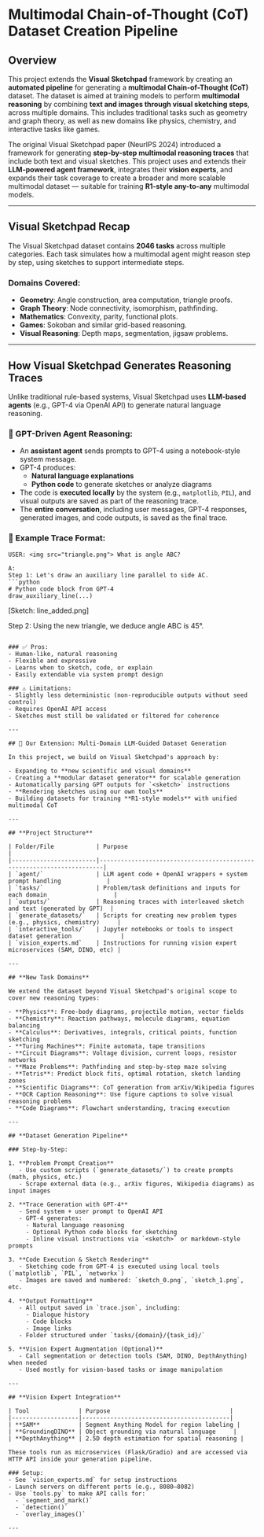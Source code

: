 # **Multimodal Chain-of-Thought (CoT) Dataset Creation Pipeline**

## **Overview**
This project extends the **Visual Sketchpad** framework by creating an **automated pipeline** for generating a **multimodal Chain-of-Thought (CoT)** dataset. The dataset is aimed at training models to perform **multimodal reasoning** by combining **text and images through visual sketching steps**, across multiple domains. This includes traditional tasks such as geometry and graph theory, as well as new domains like physics, chemistry, and interactive tasks like games.

The original Visual Sketchpad paper (NeurIPS 2024) introduced a framework for generating **step-by-step multimodal reasoning traces** that include both text and visual sketches. This project uses and extends their **LLM-powered agent framework**, integrates their **vision experts**, and expands their task coverage to create a broader and more scalable multimodal dataset — suitable for training **R1-style any-to-any** multimodal models.

---

## **Visual Sketchpad Recap**

The Visual Sketchpad dataset contains **2046 tasks** across multiple categories. Each task simulates how a multimodal agent might reason step by step, using sketches to support intermediate steps.

### **Domains Covered**:
- **Geometry**: Angle construction, area computation, triangle proofs.
- **Graph Theory**: Node connectivity, isomorphism, pathfinding.
- **Mathematics**: Convexity, parity, functional plots.
- **Games**: Sokoban and similar grid-based reasoning.
- **Visual Reasoning**: Depth maps, segmentation, jigsaw problems.

---

## **How Visual Sketchpad Generates Reasoning Traces**

Unlike traditional rule-based systems, Visual Sketchpad uses **LLM-based agents** (e.g., GPT-4 via OpenAI API) to generate natural language reasoning.

### 🔧 GPT-Driven Agent Reasoning:
- An **assistant agent** sends prompts to GPT-4 using a notebook-style system message.
- GPT-4 produces:
  - **Natural language explanations**
  - **Python code** to generate sketches or analyze diagrams
- The code is **executed locally** by the system (e.g., `matplotlib`, `PIL`), and visual outputs are saved as part of the reasoning trace.
- The **entire conversation**, including user messages, GPT-4 responses, generated images, and code outputs, is saved as the final trace.

### 🧪 Example Trace Format:
```
USER: <img src="triangle.png"> What is angle ABC?

A:
Step 1: Let's draw an auxiliary line parallel to side AC.
```python
# Python code block from GPT-4
draw_auxiliary_line(...)
```

[Sketch: line_added.png]

Step 2: Using the new triangle, we deduce angle ABC is 45°.
```

### ✅ Pros:
- Human-like, natural reasoning
- Flexible and expressive
- Learns when to sketch, code, or explain
- Easily extendable via system prompt design

### ⚠️ Limitations:
- Slightly less deterministic (non-reproducible outputs without seed control)
- Requires OpenAI API access
- Sketches must still be validated or filtered for coherence

---

## 🔄 Our Extension: Multi-Domain LLM-Guided Dataset Generation

In this project, we build on Visual Sketchpad's approach by:

- Expanding to **new scientific and visual domains**
- Creating a **modular dataset generator** for scalable generation
- Automatically parsing GPT outputs for `<sketch>` instructions
- **Rendering sketches using our own tools**
- Building datasets for training **R1-style models** with unified multimodal CoT

---

## **Project Structure**

| Folder/File            | Purpose                                                               |
|------------------------|-----------------------------------------------------------------------|
| `agent/`               | LLM agent code + OpenAI wrappers + system prompt handling             |
| `tasks/`               | Problem/task definitions and inputs for each domain                   |
| `outputs/`             | Reasoning traces with interleaved sketch and text (generated by GPT)  |
| `generate_datasets/`   | Scripts for creating new problem types (e.g., physics, chemistry)     |
| `interactive_tools/`   | Jupyter notebooks or tools to inspect dataset generation              |
| `vision_experts.md`    | Instructions for running vision expert microservices (SAM, DINO, etc) |

---

## **New Task Domains**

We extend the dataset beyond Visual Sketchpad's original scope to cover new reasoning types:

- **Physics**: Free-body diagrams, projectile motion, vector fields
- **Chemistry**: Reaction pathways, molecule diagrams, equation balancing
- **Calculus**: Derivatives, integrals, critical points, function sketching
- **Turing Machines**: Finite automata, tape transitions
- **Circuit Diagrams**: Voltage division, current loops, resistor networks
- **Maze Problems**: Pathfinding and step-by-step maze solving
- **Tetris**: Predict block fits, optimal rotation, sketch landing zones
- **Scientific Diagrams**: CoT generation from arXiv/Wikipedia figures
- **OCR Caption Reasoning**: Use figure captions to solve visual reasoning problems
- **Code Diagrams**: Flowchart understanding, tracing execution

---

## **Dataset Generation Pipeline**

### Step-by-Step:

1. **Problem Prompt Creation**
   - Use custom scripts (`generate_datasets/`) to create prompts (math, physics, etc.)
   - Scrape external data (e.g., arXiv figures, Wikipedia diagrams) as input images

2. **Trace Generation with GPT-4**
   - Send system + user prompt to OpenAI API
   - GPT-4 generates:
     - Natural language reasoning
     - Optional Python code blocks for sketching
     - Inline visual instructions via `<sketch>` or markdown-style prompts

3. **Code Execution & Sketch Rendering**
   - Sketching code from GPT-4 is executed using local tools (`matplotlib`, `PIL`, `networkx`)
   - Images are saved and numbered: `sketch_0.png`, `sketch_1.png`, etc.

4. **Output Formatting**
   - All output saved in `trace.json`, including:
     - Dialogue history
     - Code blocks
     - Image links
   - Folder structured under `tasks/{domain}/{task_id}/`

5. **Vision Expert Augmentation (Optional)**
   - Call segmentation or detection tools (SAM, DINO, DepthAnything) when needed
   - Used mostly for vision-based tasks or image manipulation

---

## **Vision Expert Integration**

| Tool              | Purpose                                  |
|-------------------|------------------------------------------|
| **SAM**           | Segment Anything Model for region labeling |
| **GroundingDINO** | Object grounding via natural language     |
| **DepthAnything** | 2.5D depth estimation for spatial reasoning |

These tools run as microservices (Flask/Gradio) and are accessed via HTTP API inside your generation pipeline.

### Setup:
- See `vision_experts.md` for setup instructions
- Launch servers on different ports (e.g., 8080–8082)
- Use `tools.py` to make API calls for:
  - `segment_and_mark()`
  - `detection()`
  - `overlay_images()`

---

